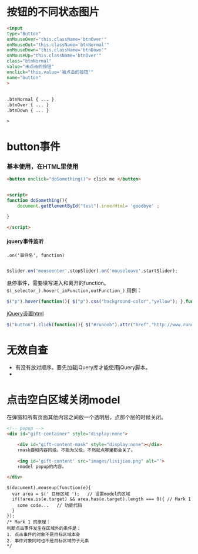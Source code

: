 # 按钮的不同状态图片
```html
<input
type="Button" 
onMouseOver="this.className='btnOver'"
onMouseOut="this.className='btnNormal'"
onMouseDown="this.className='btnDown'"
onMouseUp="this.className='btnOver'"
class="btnNormal"
value="未点击的按钮"
onclick="this.value='被点击的按钮'" 
name="button"
>
 
 
.btnNormal { ... }
.btnOver { ... }
.btnDown { ... }

>
```


# button事件
### 基本使用，在HTML里使用
```html
<button onclick="doSomething()"> click me </button>


<script>
function doSomething(){
	document.getElementById("test").innerHtml= 'goodbye' ;

}

</script>

```

#### jquery事件监听
	.on('事件名', function)
```js

$slider.on('mouseenter',stopSlider).on('mouseleave',startSlider);

```

悬停事件，需要填写进入和离开的function。
`$(_selector_).hover(_inFunction,outFunction_)`
用例：
```js
$("p").hover(function(){ $("p").css("background-color","yellow"); },function(){ $("p").css("background-color","pink"); });
```

[jQuery设置html](https://www.runoob.com/jquery/jquery-dom-set.html)
```js
$("button").click(function(){ $("#runoob").attr("href","http://www.runoob.com/jquery"); });
```

# 无效自查
- 有没有放对顺序。要先加载jQuery库才能使用jQuery脚本。
-


# 点击空白区域关闭model
在弹窗和所有页面其他内容之间放一个透明层，点那个层的时候关闭。

```html
<!-- popup -->
<div id="gift-container" style="display:none">

	<div id="gift-content-mask" style="display:none"></div>  
	↑mask要和内容同级。不能为父级，不然就点哪里都会关了。
	
	<img id='gift-content' src="images/lisijiao.png" alt="">
	↑model popup的内容。

</div>
```



```jquery
$(document).mouseup(function(e){
  var area = $(' 目标区域 ');   // 设置model的区域
  if(!area.is(e.target) && area.has(e.target).length === 0){ // Mark 1
    some code...   // 功能代码
  }
});
/* Mark 1 的原理：
判断点击事件发生在区域外的条件是：
1. 点击事件的对象不是目标区域本身
2. 事件对象同时也不是目标区域的子元素
*/
```


